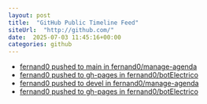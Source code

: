 ```yaml
---
layout: post
title:  "GitHub Public Timeline Feed"
siteUrl:  "http://github.com/"
date:  2025-07-03 11:45:16+00:00
categories: github
---
```

*  [fernand0 pushed to main in fernand0/manage-agenda](https://github.com/fernand0/manage-agenda/compare/e3a321e14d...4c7621dded)
*  [fernand0 pushed to gh-pages in fernand0/botElectrico](https://github.com/fernand0/botElectrico/compare/cc72b9a2b8...94ae398b63)
*  [fernand0 pushed to devel in fernand0/manage-agenda](https://github.com/fernand0/manage-agenda/compare/ceddc1f4a8...4c7621dded)
*  [fernand0 pushed to gh-pages in fernand0/botElectrico](https://github.com/fernand0/botElectrico/compare/56fc2f0812...8d7537a97f)
